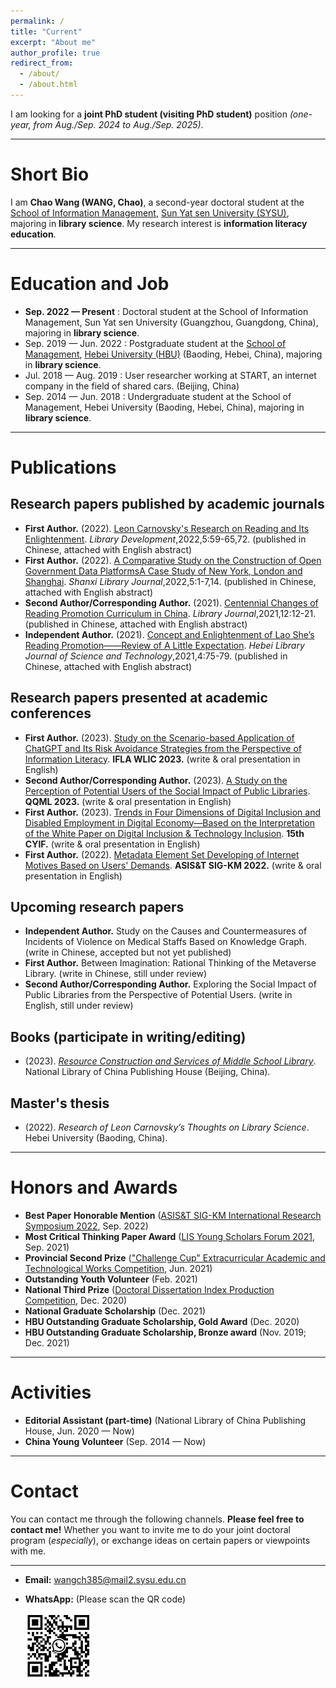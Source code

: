 ```yaml
---
permalink: /
title: "Current"
excerpt: "About me"
author_profile: true
redirect_from: 
  - /about/
  - /about.html
---
```


I am looking for a **joint PhD student (visiting PhD student)** position *(one-year, from Aug./Sep. 2024 to Aug./Sep. 2025)*.  

***

Short Bio
======
I am **Chao Wang (WANG, Chao)**, a second-year doctoral student at the [School of Information Management](https://ischool.sysu.edu.cn/zh-hans), [Sun Yat sen University (SYSU)](https://www.sysu.edu.cn/sysuen/), majoring in **library science**. My research interest is **information literacy education**. 

***

Education and Job
======
* **Sep. 2022 — Present** : Doctoral student at the School of Information Management, Sun Yat sen University (Guangzhou, Guangdong, China), majoring in **library science**.
* Sep. 2019 — Jun. 2022 : Postgraduate student at the [School of Management](http://manage.hbu.edu.cn/Graduate_show.php?cid=98&id=1524), [Hebei University (HBU)](http://en.hbu.cn/) (Baoding, Hebei, China), majoring in **library science**.
* Jul. 2018 — Aug. 2019 : User researcher working at START, an internet company in the field of shared cars. (Beijing, China)
* Sep. 2014 — Jun. 2018 : Undergraduate student at the School of Management, Hebei University (Baoding, Hebei, China), majoring in **library science**.
  
***

Publications
======

Research papers published by academic journals
------
* **First Author.** (2022). [Leon Carnovsky's Research on Reading and Its Enlightenment](https://cnki.net/KCMS/detail/detail.aspx?dbcode=CJFD&dbname=CJFDLAST2022&filename=TSGJ202205008&uniplatform=OVERSEA&v=npWVyDJWFL8d3rqCXYl6ok0OTwlsldWO4U3x-tePNyXAzLKwCMbky17xczH7h19j). *Library Development*,2022,5:59-65,72. (published in Chinese, attached with English abstract)
* **First Author.** (2022). [A Comparative Study on the Construction of Open Government Data PlatformsA Case Study of New York, London and Shanghai](https://cnki.net/KCMS/detail/detail.aspx?dbcode=CJFD&dbname=CJFDLAST2022&filename=JTXU202205001&uniplatform=OVERSEA&v=mDGj65kDB1RrdNr1fZEEUCkYrpMg0Y2pXk5tnyIPMgo_Wai6qsx38ULMOW7vQXFM). *Shanxi Library Journal*,2022,5:1-7,14. (published in Chinese, attached with English abstract)
* **Second Author/Corresponding Author.** (2021). [Centennial Changes of Reading Promotion Curriculum in China](https://cnki.net/KCMS/detail/detail.aspx?dbcode=CJFD&dbname=CJFDLAST2022&filename=TNGZ202112002&uniplatform=OVERSEA&v=haFhgXiNIJovdhtEADRYSumtAD26YhRLDELH4RZ1VbyLduMEflagqSQ5BrQFhlhu). *Library Journal*,2021,12:12-21. (published in Chinese, attached with English abstract)
* **Independent Author.** (2021). [Concept and Enlightenment of Lao She’s Reading Promotion——Review of A Little Expectation](https://kns.cnki.net/kcms2/article/abstract?v=3uoqIhG8C44YLTlOAiTRKibYlV5Vjs7iy_Rpms2pqwbFRRUtoUImHW_6FE5PzDbiISWqIKJoo7jjl_LoL3BQsE7mUTY-ZGXO&uniplatform=NZKPT). *Hebei Library Journal of Science and Technology*,2021,4:75-79. (published in Chinese, attached with English abstract)

Research papers presented at academic conferences
-----
* **First Author.** (2023). [Study on the Scenario-based Application of ChatGPT and Its Risk Avoidance Strategies from the Perspective of Information Literacy](https://repository.ifla.org/handle/123456789/2802). **IFLA WLIC 2023.** (write & oral presentation in English)
* **Second Author/Corresponding Author.** (2023). [A Study on the Perception of Potential Users of the Social Impact of Public Libraries](http://qqml.org/event/qqml-2023/). **QQML 2023.** (write & oral presentation in English)
* **First Author.** (2023). [Trends in Four Dimensions of Digital Inclusion and Disabled Employment in Digital Economy—Based on the Interpretation of the White Paper on Digital Inclusion & Technology Inclusion](http://pa.hnu.edu.cn/info/1137/7420.htm). **15th CYIF.** (write & oral presentation in English)
* **First Author.** (2022). [Metadata Element Set Developing of Internet Motives Based on Users' Demands](https://sigkmsymposium.ci.unt.edu/). **ASIS&T SIG-KM 2022.** (write & oral presentation in English)

Upcoming research papers
-----
* **Independent Author.** Study on the Causes and Countermeasures of Incidents of Violence on Medical Staffs Based on Knowledge Graph. (write in Chinese, accepted but not yet published)
* **First Author.** Between Imagination: Rational Thinking of the Metaverse Library. (write in Chinese, still under review)
* **Second Author/Corresponding Author.** Exploring the Social Impact of Public Libraries from the Perspective of Potential Users. (write in English, still under review)
  
Books (participate in writing/editing)
------
* (2023). *[Resource Construction and Services of Middle School Library](http://www.nlcpress.com/ProductView.aspx?Id=11863)*. National Library of China Publishing House (Beijing, China).

Master's thesis
------
* (2022). *Research of Leon Carnovsky’s Thoughts on Library Science*. Hebei University (Baoding, China).  

***

Honors and Awards
======
* **Best Paper Honorable Mention** ([ASIS&T SIG-KM International Research Symposium 2022](https://sigkmsymposium.ci.unt.edu/), Sep. 2022)
* **Most Critical Thinking Paper Award** ([LIS Young Scholars Forum 2021](http://www.im.pku.edu.cn/xwgg/xgxw/357089.htm), Sep. 2021)
* **Provincial Second Prize** (["Challenge Cup" Extracurricular Academic and Technological Works Competition](https://www.tiaozhanbei.net/), Jun. 2021)
* **Outstanding Youth Volunteer** (Feb. 2021)
* **National Third Prize** ([Doctoral Dissertation Index Production Competition](https://mp.weixin.qq.com/s/5PVOCXPOIW0dTGBnpITV9g), Dec. 2020)
* **National Graduate Scholarship** (Dec. 2021)
* **HBU Outstanding Graduate Scholarship, Gold Award** (Dec. 2020)
* **HBU Outstanding Graduate Scholarship, Bronze award** (Nov. 2019; Dec. 2021)
  
***

Activities
======
* **Editorial Assistant (part-time)** (National Library of China Publishing House, Jun. 2020 — Now)
* **China Young Volunteer** (Sep. 2014 — Now)
    
***

Contact
======
You can contact me through the following channels. **Please feel free to contact me!** Whether you want to invite me to do your joint doctoral program (*especially*), or exchange ideas on certain papers or viewpoints with me.

***

* **Email:** [wangch385@mail2.sysu.edu.cn](wangch385@mail2.sysu.edu.cn)
* **WhatsApp:** (Please scan the QR code)
  
    ![WhatsApp QR code](../images/QRcode.jpg)
